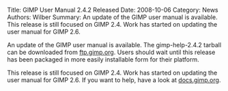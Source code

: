 Title: GIMP User Manual 2.4.2 Released
Date: 2008-10-06
Category: News
Authors: Wilber
Summary: An update of the GIMP user manual is available. This release is still focused on GIMP 2.4. Work has started on updating the user manual for GIMP 2.6.

An update of the GIMP user manual is available. The gimp-help-2.4.2 tarball can be downloaded from [ftp.gimp.org](http://download.gimp.org/pub/gimp/help/). Users should wait until this release has been packaged in more easily installable form for their platform.

This release is still focused on GIMP 2.4. Work has started on updating the user manual for GIMP 2.6. If you want to help, have a look at [docs.gimp.org](http://docs.gimp.org/help.html).